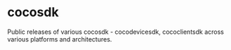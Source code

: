 # cocosdk
Public releases of various cocosdk - cocodevicesdk, cococlientsdk across various platforms and architectures.
